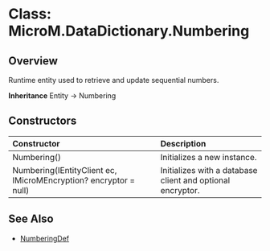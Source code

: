 # Class: MicroM.DataDictionary.Numbering
## Overview
Runtime entity used to retrieve and update sequential numbers.

**Inheritance**
Entity<NumberingDef> -> Numbering

## Constructors
| Constructor | Description |
|:------------|:-------------|
| Numbering() | Initializes a new instance. |
| Numbering(IEntityClient ec, IMicroMEncryption? encryptor = null) | Initializes with a database client and optional encryptor. |

## See Also
- [NumberingDef](../NumberingDef/index.md)
